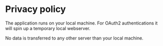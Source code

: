 # Privacy policy

The application runs on your local machine.
For OAuth2 authentications it will spin up a temporary local webserver.

No data is transferred to any other server than your local machine.
